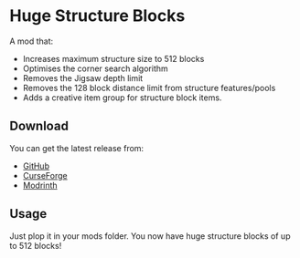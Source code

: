 # Huge Structure Blocks

A mod that:
- Increases maximum structure size to 512 blocks
- Optimises the corner search algorithm
- Removes the Jigsaw depth limit
- Removes the 128 block distance limit from structure features/pools
- Adds a creative item group for structure block items.

## Download
You can get the latest release from:
- [GitHub](https://github.com/SamB440/huge-structure-blocks/releases)
- [CurseForge](https://legacy.curseforge.com/minecraft/mc-mods/huge-structure-blocks)
- [Modrinth](https://modrinth.com/mod/huge-structure-blocks)

## Usage

Just plop it in your mods folder. You now have huge structure blocks of up to 512 blocks!

